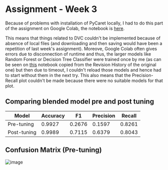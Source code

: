 # Assignment - Week 3

Because of problems with installation of PyCaret locally, I had to do this part of the assignment on Google Colab, the notebook is [here](https://colab.research.google.com/drive/1xDBiRS_HhtsAxh4rO3vc6h_3h-84F6EP?usp=sharing).

This means that things related to DVC couldn't be implemented because of absence of local files (and downloading and then saving would have been a repetition of last week's assignment). Moreove, Google Colab often gives errors due to disconnection of runtime and thus, the larger models like Random Forest or Decision Tree Classifier were trained once by me (as can be seen on [this](https://colab.research.google.com/drive/1zstPElSVuRLtLjy-rzaHumvjvnw7m1Gu?usp=sharing) notebook copied from the Revision History of the original one) but then due to timeout, I couldn't reload those models and hence had to start without them in the next try. This also means that the Precision-Recall plot couldn't be made because there were no suitable models for that plot.

## Comparing blended model pre and post tuning

| Model       | Accuracy | F1      | Precision | Recall |
|-------------|----------|---------|-----------|--------|
| Pre-tuning  | 0.9927   | 0.2676  |   0.1597  | 0.8261 |
| Post-tuning | 0.9989   | 0.7115  |   0.6379  | 0.8043 |

## Confusion Matrix (Pre-tuning)
![image](https://user-images.githubusercontent.com/74496363/126691246-d9ef5af6-1933-47da-ac89-a4398d715bbe.png)
